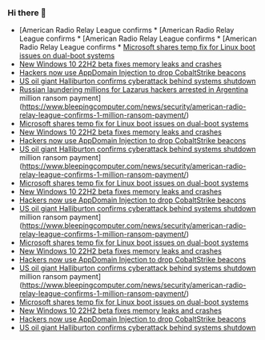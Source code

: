 ### Hi there 👋

<!--START_SECTION:feed-->
* [American Radio Relay League confirms * [American Radio Relay League confirms * [American Radio Relay League confirms * [American Radio Relay League confirms * [Microsoft shares temp fix for Linux boot issues on dual-boot systems](https://www.bleepingcomputer.com/news/microsoft/microsoft-shares-temp-fix-for-linux-boot-issues-on-dual-boot-systems/)
* [New Windows 10 22H2 beta fixes memory leaks and crashes](https://www.bleepingcomputer.com/news/microsoft/new-windows-10-22h2-beta-fixes-memory-leaks-and-crashes/)
* [Hackers now use AppDomain Injection to drop CobaltStrike beacons](https://www.bleepingcomputer.com/news/security/hackers-now-use-appdomain-injection-to-drop-cobaltstrike-beacons/)
* [US oil giant Halliburton confirms cyberattack behind systems shutdown](https://www.bleepingcomputer.com/news/security/us-oil-giant-halliburton-confirms-cyberattack-behind-systems-shutdown/)
* [Russian laundering millions for Lazarus hackers arrested in Argentina](https://www.bleepingcomputer.com/news/legal/russian-laundering-millions-for-lazarus-hackers-arrested-in-argentina/) million ransom payment](https://www.bleepingcomputer.com/news/security/american-radio-relay-league-confirms-1-million-ransom-payment/)
* [Microsoft shares temp fix for Linux boot issues on dual-boot systems](https://www.bleepingcomputer.com/news/microsoft/microsoft-shares-temp-fix-for-linux-boot-issues-on-dual-boot-systems/)
* [New Windows 10 22H2 beta fixes memory leaks and crashes](https://www.bleepingcomputer.com/news/microsoft/new-windows-10-22h2-beta-fixes-memory-leaks-and-crashes/)
* [Hackers now use AppDomain Injection to drop CobaltStrike beacons](https://www.bleepingcomputer.com/news/security/hackers-now-use-appdomain-injection-to-drop-cobaltstrike-beacons/)
* [US oil giant Halliburton confirms cyberattack behind systems shutdown](https://www.bleepingcomputer.com/news/security/us-oil-giant-halliburton-confirms-cyberattack-behind-systems-shutdown/) million ransom payment](https://www.bleepingcomputer.com/news/security/american-radio-relay-league-confirms-1-million-ransom-payment/)
* [Microsoft shares temp fix for Linux boot issues on dual-boot systems](https://www.bleepingcomputer.com/news/microsoft/microsoft-shares-temp-fix-for-linux-boot-issues-on-dual-boot-systems/)
* [New Windows 10 22H2 beta fixes memory leaks and crashes](https://www.bleepingcomputer.com/news/microsoft/new-windows-10-22h2-beta-fixes-memory-leaks-and-crashes/)
* [Hackers now use AppDomain Injection to drop CobaltStrike beacons](https://www.bleepingcomputer.com/news/security/hackers-now-use-appdomain-injection-to-drop-cobaltstrike-beacons/)
* [US oil giant Halliburton confirms cyberattack behind systems shutdown](https://www.bleepingcomputer.com/news/security/us-oil-giant-halliburton-confirms-cyberattack-behind-systems-shutdown/) million ransom payment](https://www.bleepingcomputer.com/news/security/american-radio-relay-league-confirms-1-million-ransom-payment/)
* [Microsoft shares temp fix for Linux boot issues on dual-boot systems](https://www.bleepingcomputer.com/news/microsoft/microsoft-shares-temp-fix-for-linux-boot-issues-on-dual-boot-systems/)
* [New Windows 10 22H2 beta fixes memory leaks and crashes](https://www.bleepingcomputer.com/news/microsoft/new-windows-10-22h2-beta-fixes-memory-leaks-and-crashes/)
* [Hackers now use AppDomain Injection to drop CobaltStrike beacons](https://www.bleepingcomputer.com/news/security/hackers-now-use-appdomain-injection-to-drop-cobaltstrike-beacons/)
* [US oil giant Halliburton confirms cyberattack behind systems shutdown](https://www.bleepingcomputer.com/news/security/us-oil-giant-halliburton-confirms-cyberattack-behind-systems-shutdown/) million ransom payment](https://www.bleepingcomputer.com/news/security/american-radio-relay-league-confirms-1-million-ransom-payment/)
* [Microsoft shares temp fix for Linux boot issues on dual-boot systems](https://www.bleepingcomputer.com/news/microsoft/microsoft-shares-temp-fix-for-linux-boot-issues-on-dual-boot-systems/)
* [New Windows 10 22H2 beta fixes memory leaks and crashes](https://www.bleepingcomputer.com/news/microsoft/new-windows-10-22h2-beta-fixes-memory-leaks-and-crashes/)
* [Hackers now use AppDomain Injection to drop CobaltStrike beacons](https://www.bleepingcomputer.com/news/security/hackers-now-use-appdomain-injection-to-drop-cobaltstrike-beacons/)
* [US oil giant Halliburton confirms cyberattack behind systems shutdown](https://www.bleepingcomputer.com/news/security/us-oil-giant-halliburton-confirms-cyberattack-behind-systems-shutdown/)
<!--END_SECTION:feed-->

<!--
**frankenk/frankenk** is a ✨ _special_ ✨ repository because its `README.md` (this file) appears on your GitHub profile.

Here are some ideas to get you started:

- 🔭 I’m currently working on ...
- 🌱 I’m currently learning ...
- 👯 I’m looking to collaborate on ...
- 🤔 I’m looking for help with ...
- 💬 Ask me about ...
- 📫 How to reach me: ...
- 😄 Pronouns: ...
- ⚡ Fun fact: ...
-->



